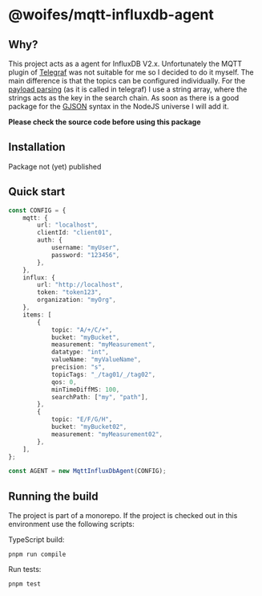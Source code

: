 # @woifes/mqtt-influxdb-agent

## Why?
This project acts as a agent for InfluxDB V2.x. Unfortunately the MQTT plugin of [Telegraf](https://www.influxdata.com/time-series-platform/telegraf/) was not suitable for me so I decided to do it myself. The main difference is that the topics can be configured individually. For the [payload parsing](https://www.influxdata.com/blog/mqtt-topic-payload-parsing-telegraf/) (as it is called in telegraf) I use a string array, where the strings acts as the key in the search chain. As soon as there is a good package for the [GJSON](https://gjson.dev/) syntax in the NodeJS universe I will add it.

**Please check the source code before using this package**

## Installation
Package not (yet) published

## Quick start
```typescript
const CONFIG = {
    mqtt: {
        url: "localhost",
        clientId: "client01",
        auth: {
            username: "myUser",
            password: "123456",
        },
    },
    influx: {
        url: "http://localhost",
        token: "token123",
        organization: "myOrg",
    },
    items: [
        {
            topic: "A/+/C/+",
            bucket: "myBucket",
            measurement: "myMeasurement",
            datatype: "int",
            valueName: "myValueName",
            precision: "s",
            topicTags: "_/tag01/_/tag02",
            qos: 0,
            minTimeDiffMS: 100,
            searchPath: ["my", "path"],
        },
        {
            topic: "E/F/G/H",
            bucket: "myBucket02",
            measurement: "myMeasurement02",
        },
    ],
};

const AGENT = new MqttInfluxDbAgent(CONFIG);
```

## Running the build

The project is part of a monorepo. If the project is checked out in this environment use the following scripts:

TypeScript build:

```shell
pnpm run compile
```

Run tests:

```shell
pnpm test
```
